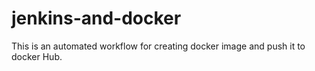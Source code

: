 # jenkins-and-docker
This is an automated workflow for creating docker image and push it to docker Hub.
